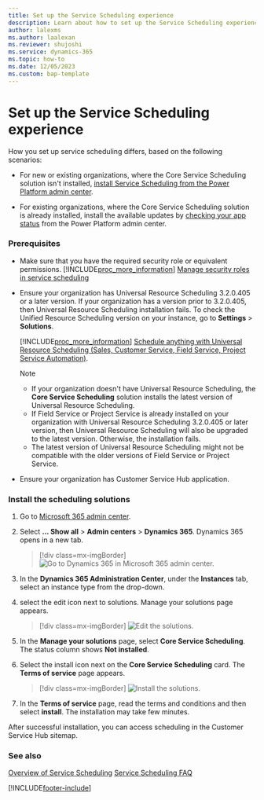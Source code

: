 ```yaml
---
title: Set up the Service Scheduling experience
description: Learn about how to set up the Service Scheduling experience in Dynamics 365 Customer Service
author: lalexms 
ms.author: laalexan
ms.reviewer: shujoshi
ms.service: dynamics-365 
ms.topic: how-to 
ms.date: 12/05/2023
ms.custom: bap-template 
---
```


# Set up the Service Scheduling experience

How you set up service scheduling differs, based on the following scenarios:

- For new or existing organizations, where the Core Service Scheduling solution isn't installed, [install Service Scheduling from the Power Platform admin center](install-service-scheduling-from-power-platform.md).

- For existing organizations, where the Core Service Scheduling solution is already installed, install the available updates by [checking your app status](/power-platform/admin/manage-apps#environment-level-view-of-apps) from the Power Platform admin center.

### Prerequisites

- Make sure that you have the required security role or equivalent permissions. [!INCLUDE[proc_more_information](../../includes/proc-more-information.md)] [Manage security roles in service scheduling](manage-security-roles.md)

- Ensure your organization has Universal Resource Scheduling 3.2.0.405 or a later version. If your organization has a version prior to 3.2.0.405, then Universal Resource Scheduling installation fails. To check the Unified Resource Scheduling version on your instance, go to **Settings** > **Solutions**.

   [!INCLUDE[proc_more_information](../../includes/proc-more-information.md)] [Schedule anything with Universal Resource Scheduling (Sales, Customer Service, Field Service, Project Service Automation)](../common-scheduler/schedule-anything-with-universal-resource-scheduling.md).

   > [!NOTE]
   > - If your organization doesn't have Universal Resource Scheduling, the **Core Service Scheduling** solution installs the latest version of Universal Resource Scheduling.
   > - If Field Service or Project Service is already installed on your organization with Universal Resource Scheduling 3.2.0.405 or later version, then Universal Resource Scheduling will also be upgraded to the latest version. Otherwise, the installation fails.
   > - The latest version of Universal Resource Scheduling might not be compatible with the older versions of Field Service or Project Service.
- Ensure your organization has Customer Service Hub application.

### Install the scheduling solutions

1. Go to [Microsoft 365 admin center](https://admin.microsoft.com/AdminPortal/Home).

2. Select **... Show all** > **Admin centers** > **Dynamics 365**. Dynamics 365 opens in a new tab.

   > [!div class=mx-imgBorder]
   > ![Go to Dynamics 365 in Microsoft 365 admin center.](../media/microsoft-365-admin-center-dynamics-csh.png)
3. In the **Dynamics 365 Administration Center**, under the **Instances** tab, select an instance type from the drop-down. 

4. select the edit icon next to solutions. Manage your solutions page appears.

   > [!div class=mx-imgBorder]
   > ![Edit the solutions.](../media/dynamics-365-admin-instance-edit-csh.png)
5. In the **Manage your solutions** page, select **Core Service Scheduling**. The status column shows **Not installed**.

6. Select the install icon next on the **Core Service Scheduling** card. The **Terms of service** page appears.

   > [!div class=mx-imgBorder]
   > ![Install the solutions.](../media/core-service-scheduling-install-csh.png)
7. In the **Terms of service** page, read the terms and conditions and then select **install**. The installation may take few minutes.

After successful installation, you can access scheduling in the Customer Service Hub sitemap.


### See also    

[Overview of Service Scheduling](basics-service-service-scheduling.md)
[Service Scheduling FAQ](service-scheduling-faq.md) 


[!INCLUDE[footer-include](../../includes/footer-banner.md)]
